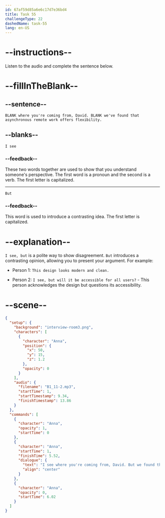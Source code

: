 ```yaml
---
id: 67af59d85a6e6c17d7e36bd4
title: Task 55
challengeType: 22
dashedName: task-55
lang: en-US
---
```


<!-- (Audio) Anna: I see where you're coming from, David. But we've found that asynchronous remote work offers flexibility. -->

# --instructions--

Listen to the audio and complete the sentence below.

# --fillInTheBlank--

## --sentence--

`BLANK where you're coming from, David. BLANK we've found that asynchronous remote work offers flexibility.`

## --blanks--

`I see`

### --feedback--

These two words together are used to show that you understand someone's perspective. The first word is a pronoun and the second is a verb. The first letter is capitalized.

---

`But`

### --feedback--

This word is used to introduce a contrasting idea. The first letter is capitalized.

# --explanation--

`I see, but` is a polite way to show disagreement. `But` introduces a contrasting opinion, allowing you to present your argument. For example:

- Person 1: `This design looks modern and clean.`

- Person 2: `I see, but will it be accessible for all users?` - This person acknowledges the design but questions its accessibility.

# --scene--

```json
{
  "setup": {
    "background": "interview-room3.png",
    "characters": [
      {
        "character": "Anna",
        "position": {
          "x": 50,
          "y": 15,
          "z": 1.2
        },
        "opacity": 0
      }
    ],
    "audio": {
      "filename": "B1_11-2.mp3",
      "startTime": 1,
      "startTimestamp": 9.34,
      "finishTimestamp": 13.86
    }
  },
  "commands": [
    {
      "character": "Anna",
      "opacity": 1,
      "startTime": 0
    },
    {
      "character": "Anna",
      "startTime": 1,
      "finishTime": 5.52,
      "dialogue": {
        "text": "I see where you're coming from, David. But we found that asynchronous remote work offers flexibility.",
        "align": "center"
      }
    },
    {
      "character": "Anna",
      "opacity": 0,
      "startTime": 6.02
    }
  ]
}
```
